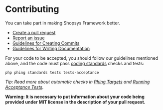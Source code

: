 # Contributing

You can take part in making Shopsys Framework better.

* [Create a pull request](https://git.shopsys-framework.com/shopsys/shopsys-framework/merge_requests/new)
* [Report an issue](https://git.shopsys-framework.com/shopsys/shopsys-framework/issues/new)
* [Guidelines for Creating Commits](docs/contributing/guidelines-for-creating-commits.md)
* [Guidelines for Writing Documentation](docs/contributing/guidelines-for-writing-documentation.md)

For your code to be accepted, you should follow our guidelines mentioned above,
and the code must pass [coding standards](docs/contributing/coding-standards.md) checks and tests:
```
php phing standards tests tests-acceptance
```

*Tip: Read more about automatic checks in [Phing Targets](docs/introduction/phing-targets.md) and [Running Acceptance Tests](docs/introduction/running-acceptance-tests.md).*

**Warning: It is necessary to put information about your code being provided under MIT license in the description of your pull request.**
